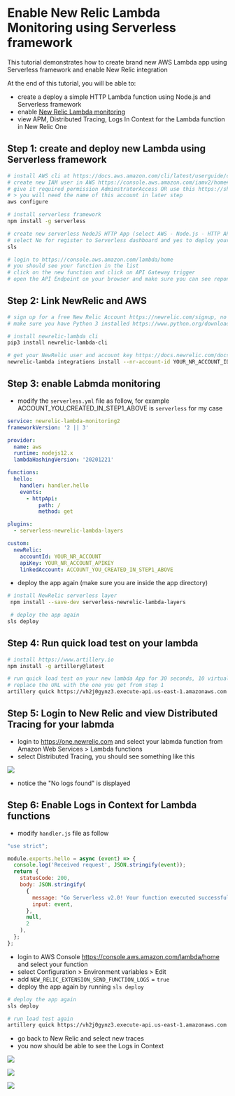 # Enable New Relic Lambda Monitoring using Serverless framework

This tutorial demonstrates how to create brand new AWS Lambda app using Serverless framework and enable New Relic integration

At the end of this tutorial, you will be able to:

-   create a deploy a simple HTTP Lambda function using Node.js and Serverless framework
-   enable [New Relic Lambda monitoring](https://docs.newrelic.com/docs/serverless-function-monitoring/aws-lambda-monitoring/enable-lambda-monitoring/enable-aws-lambda-monitoring)
-   view APM, Distributed Tracing, Logs In Context for the Lambda function in New Relic One

## Step 1: create and deploy new Lambda using Serverless framework

```bash
# install AWS cli at https://docs.aws.amazon.com/cli/latest/userguide/cli-chap-getting-started.html and configure credentials
# create new IAM user in AWS https://console.aws.amazon.com/iamv2/home#/users (for example, I call it `serverless`)
# give it required permission AdminstratorAccess OR use this https://shorturl.at/bizJV
# > you will need the name of this account in later step
aws configure

# install serverless framework
npm install -g serverless

# create new serverless NodeJS HTTP App (select AWS - Node.js - HTTP API template) and deploy it
# select No for register to Serverless dashboard and yes to deploy your project
sls

# login to https://console.aws.amazon.com/lambda/home
# you should see your function in the list
# click on the new function and click on API Gateway trigger
# open the API Endpoint on your browser and make sure you can see reponse
```

## Step 2: Link NewRelic and AWS

```bash
# sign up for a free New Relic Account https://newrelic.com/signup, no credit card required
# make sure you have Python 3 installed https://www.python.org/downloads/

# install newrelic-lambda cli
pip3 install newrelic-lambda-cli

# get your NewRelic user and account key https://docs.newrelic.com/docs/apis/intro-apis/new-relic-api-keys/, you will only need to do this once
newrelic-lambda integrations install --nr-account-id YOUR_NR_ACCOUNT_ID --nr-api-key YOUR_NEW_RELIC_USER_KEY --aws-region us-east-1
```

## Step 3: enable Labmda monitoring

-   modify the `serverless.yml` file as follow, for example ACCOUNT_YOU_CREATED_IN_STEP1_ABOVE is `serverless` for my case

```yml
service: newrelic-lambda-monitoring2
frameworkVersion: '2 || 3'

provider:
  name: aws
  runtime: nodejs12.x
  lambdaHashingVersion: '20201221'

functions:
  hello:
    handler: handler.hello
    events:
      - httpApi:
          path: /
          method: get

plugins:
  - serverless-newrelic-lambda-layers

custom:
  newRelic:
    accountId: YOUR_NR_ACCOUNT
    apiKey: YOUR_NR_ACCOUNT_APIKEY
    linkedAccount: ACCOUNT_YOU_CREATED_IN_STEP1_ABOVE
```

- deploy the app again (make sure you are inside the app directory)

```bash
# install NewRelic serverless layer
 npm install --save-dev serverless-newrelic-lambda-layers

 # deploy the app again
sls deploy
```

## Step 4: Run quick load test on your lambda

```bash
# install https://www.artillery.io
npm install -g artillery@latest

# run quick load test on your new lambda App for 30 seconds, 10 virtual users and rate of arrival of 3
# replace the URL with the one you get from step 1
artillery quick https://vh2j0gynz3.execute-api.us-east-1.amazonaws.com -n 10 -d 30 -r 3
```

## Step 5: Login to New Relic and view Distributed Tracing for your labmda
- login to https://one.newrelic.com and select your labmda function from Amazon Web Services > Lambda functions
- select Distributed Tracing, you should see something like this

![](2022-02-03-13-37-01.png)

- notice the "No logs found" is displayed


## Step 6: Enable Logs in Context for Lambda functions
- modify `handler.js` file as follow

```javascript
"use strict";

module.exports.hello = async (event) => {
  console.log('Received request', JSON.stringify(event));
  return {
    statusCode: 200,
    body: JSON.stringify(
      {
        message: "Go Serverless v2.0! Your function executed successfully!",
        input: event,
      },
      null,
      2
    ),
  };
};
```

- login to AWS Console https://console.aws.amazon.com/lambda/home and select your function
- select Configuration > Environment variables > Edit
- add `NEW_RELIC_EXTENSION_SEND_FUNCTION_LOGS` = `true`
- deploy the app again by running `sls deploy`

```bash
# deploy the app again
sls deploy

# run load test again
artillery quick https://vh2j0gynz3.execute-api.us-east-1.amazonaws.com -n 10 -d 30 -r 3
```

- go back to New Relic and select new traces
- you now should be able to see the Logs in Context

![](2022-02-03-13-50-13.png)

![](2022-02-03-13-50-45.png)

![](2022-02-03-13-50-58.png)